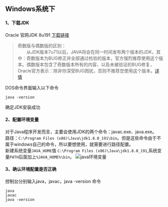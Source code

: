 Windows系统下
---  
#### 1、下载JDK 
Oracle 官网JDK 8u191 [下载链接](https://www.oracle.com/technetwork/java/javase/downloads/jdk8-downloads-2133151.html)  
> 奇数版与偶数版的区别：  
　　从JDK版本7u71以后，JAVA将会在同一时间发布两个版本的JDK，其中：奇数版本为BUG修正并全部通过检验的版本，官方强烈推荐使用这个版本。偶数版本包含了奇数版本所有的内容，以及未被验证的BUG修复，Oracle官方表示：除非你深受BUG困扰，否则不推荐您使用这个版本。[详情](https://www.oracle.com/technetwork/java/javase/cpu-psu-explained-2331472.html)  
  
 DOS命令界面输入以下命令
 
    java -version 
确定JDK安装成功

#### 2、配置环境变量
对于Java程序开发而言，主要会使用JDK的两个命令：javac.exe、java.exe。  
路径：`C:\Program Files (x86)\Java\jdk1.8.0_191\bin`。但是这些命令由于不属于windows自己的命令，所以要想使用，就需要进行路径配置。  
新建系统变量`JAVA_HOME`值 `C:\Program Files (x86)\Java\jdk1.8.0_191`,系统变量`PATH`后面加上`%JAVA_HOME%\bin`。
![java环境变量](./images/java环境)
#### 3、确认环境配置是否正确
控制台分别输入java，javac，java -version 命令

    java
    javac
    java -version

